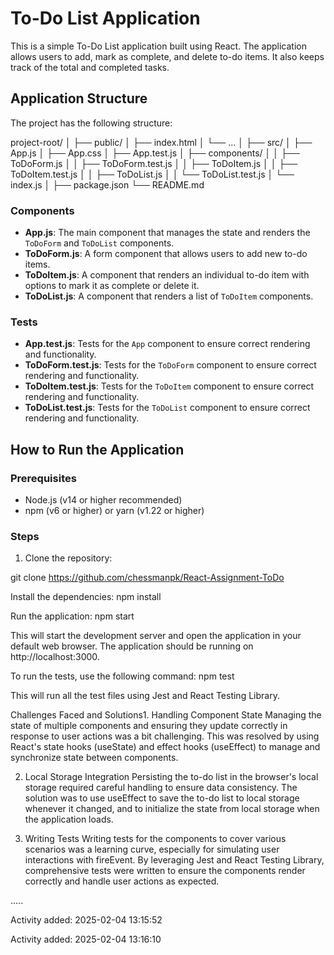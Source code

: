 # To-Do List Application

This is a simple To-Do List application built using React. The application allows users to add, mark as complete, and delete to-do items. It also keeps track of the total and completed tasks.

## Application Structure

The project has the following structure:

project-root/
│
├── public/
│ ├── index.html
│ └── ...
│
├── src/
│ ├── App.js
│ ├── App.css
│ ├── App.test.js
│ ├── components/
│ │ ├── ToDoForm.js
│ │ ├── ToDoForm.test.js
│ │ ├── ToDoItem.js
│ │ ├── ToDoItem.test.js
│ │ ├── ToDoList.js
│ │ └── ToDoList.test.js
│ └── index.js
│
├── package.json
└── README.md


### Components

- **App.js**: The main component that manages the state and renders the `ToDoForm` and `ToDoList` components.
- **ToDoForm.js**: A form component that allows users to add new to-do items.
- **ToDoItem.js**: A component that renders an individual to-do item with options to mark it as complete or delete it.
- **ToDoList.js**: A component that renders a list of `ToDoItem` components.

### Tests

- **App.test.js**: Tests for the `App` component to ensure correct rendering and functionality.
- **ToDoForm.test.js**: Tests for the `ToDoForm` component to ensure correct rendering and functionality.
- **ToDoItem.test.js**: Tests for the `ToDoItem` component to ensure correct rendering and functionality.
- **ToDoList.test.js**: Tests for the `ToDoList` component to ensure correct rendering and functionality.

## How to Run the Application

### Prerequisites

- Node.js (v14 or higher recommended)
- npm (v6 or higher) or yarn (v1.22 or higher)

### Steps

1. Clone the repository:

git clone https://github.com/chessmanpk/React-Assignment-ToDo


Install the dependencies:
npm install

Run the application:
npm start

This will start the development server and open the application in your default web browser. The application should be running on http://localhost:3000.

To run the tests, use the following command:
npm test

This will run all the test files using Jest and React Testing Library.



Challenges Faced and Solutions1. Handling Component State
Managing the state of multiple components and ensuring they update correctly in response to user actions was a bit challenging. This was resolved by using React's state hooks (useState) and effect hooks (useEffect) to manage and synchronize state between components.

2. Local Storage Integration
Persisting the to-do list in the browser's local storage required careful handling to ensure data consistency. The solution was to use useEffect to save the to-do list to local storage whenever it changed, and to initialize the state from local storage when the application loads.

3. Writing Tests
Writing tests for the components to cover various scenarios was a learning curve, especially for simulating user interactions with fireEvent. By leveraging Jest and React Testing Library, comprehensive tests were written to ensure the components render correctly and handle user actions as expected.

.....

Activity added: 2025-02-04 13:15:52

Activity added: 2025-02-04 13:16:10
